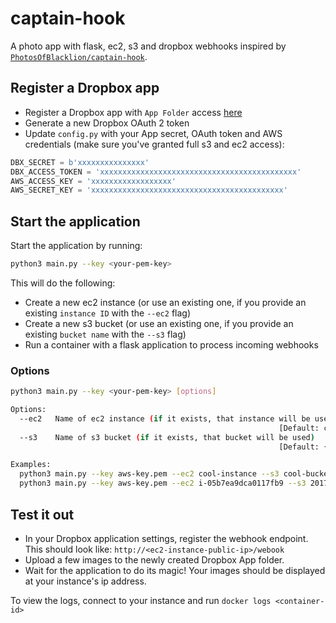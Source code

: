 # captain-hook
A photo app with flask, ec2, s3 and dropbox webhooks inspired by [`PhotosOfBlacklion/captain-hook`](https://github.com/PhotosOfBlacklion/captain-hook).

## Register a Dropbox app
* Register a Dropbox app with `App Folder` access [here](https://www.dropbox.com/developers/apps) 
* Generate a new Dropbox OAuth 2 token 
* Update `config.py` with your App secret, OAuth token and AWS credentials (make sure you've granted full s3 and ec2 access):
```python
DBX_SECRET = b'xxxxxxxxxxxxxxx'
DBX_ACCESS_TOKEN = 'xxxxxxxxxxxxxxxxxxxxxxxxxxxxxxxxxxxxxxxxxxxx'
AWS_ACCESS_KEY = 'xxxxxxxxxxxxxxxxxx'
AWS_SECRET_KEY = 'xxxxxxxxxxxxxxxxxxxxxxxxxxxxxxxxxxxxxxxxxxx'
```

## Start the application 
Start the application by running:
```bash
python3 main.py --key <your-pem-key>
```
This will do the following:
* Create a new ec2 instance (or use an existing one, if you provide an existing `instance ID` with the `--ec2` flag)
* Create a new s3 bucket (or use an existing one, if you provide an existing `bucket name` with the `--s3` flag)
* Run a container with a flask application to process incoming webhooks

### Options
```bash
python3 main.py --key <your-pem-key> [options]

Options:
  --ec2   Name of ec2 instance (if it exists, that instance will be used)   
                                                            [Default: captain-hook]
  --s3    Name of s3 bucket (if it exists, that bucket will be used)        
                                                            [Default: {0:%Y-%m-%d-%H.%M.%S-hook}]

Examples: 
  python3 main.py --key aws-key.pem --ec2 cool-instance --s3 cool-bucket-name
  python3 main.py --key aws-key.pem --ec2 i-05b7ea9dca0117fb9 --s3 2017-10-28-10.55.31-hook
```

## Test it out
* In your Dropbox application settings, register the webhook endpoint. This should look like: `http://<ec2-instance-public-ip>/webook`
* Upload a few images to the newly created Dropbox App folder. 
* Wait for the application to do its magic! Your images should be displayed at your instance's ip address.

To view the logs, connect to your instance and run `docker logs <container-id>`